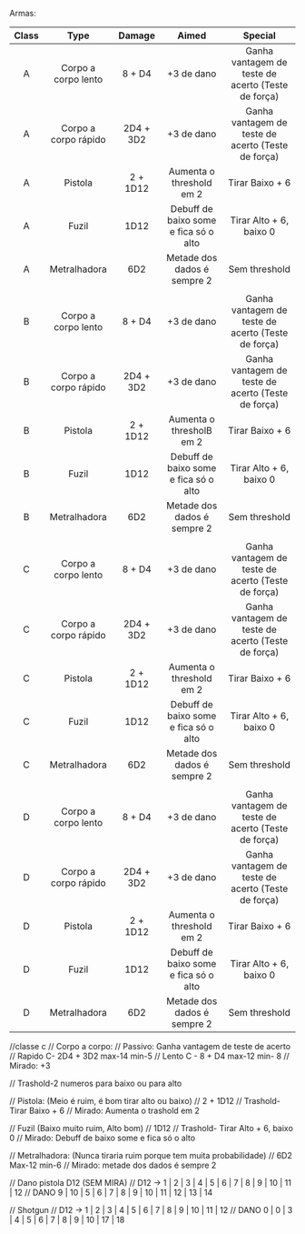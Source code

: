Armas:

| Class |         Type         |  Damage   |                 Aimed                 |                      Special                       |
| :---: | :------------------: | :-------: | :-----------------------------------: | :------------------------------------------------: |
|   A   | Corpo a corpo lento  |  8 + D4   |              +3 de dano               | Ganha vantagem de teste de acerto (Teste de força) |
|   A   | Corpo a corpo rápido | 2D4 + 3D2 |              +3 de dano               | Ganha vantagem de teste de acerto (Teste de força) |
|   A   |       Pistola        | 2 + 1D12  |       Aumenta o threshold em 2        |                  Tirar Baixo + 6                   |
|   A   |        Fuzil         |   1D12    | Debuff de baixo some e fica só o alto |              Tirar Alto + 6, baixo 0               |
|   A   |     Metralhadora     |    6D2    |      Metade dos dados é sempre 2      |                   Sem threshold                    |
|       |                      |           |                                       |                                                    |
|   B   | Corpo a corpo lento  |  8 + D4   |              +3 de dano               | Ganha vantagem de teste de acerto (Teste de força) |
|   B   | Corpo a corpo rápido | 2D4 + 3D2 |              +3 de dano               | Ganha vantagem de teste de acerto (Teste de força) |
|   B   |       Pistola        | 2 + 1D12  |       Aumenta o thresholB em 2        |                  Tirar Baixo + 6                   |
|   B   |        Fuzil         |   1D12    | Debuff de baixo some e fica só o alto |              Tirar Alto + 6, baixo 0               |
|   B   |     Metralhadora     |    6D2    |      Metade dos dados é sempre 2      |                   Sem threshold                    |
|       |                      |           |                                       |                                                    |
|   C   | Corpo a corpo lento  |  8 + D4   |              +3 de dano               | Ganha vantagem de teste de acerto (Teste de força) |
|   C   | Corpo a corpo rápido | 2D4 + 3D2 |              +3 de dano               | Ganha vantagem de teste de acerto (Teste de força) |
|   C   |       Pistola        | 2 + 1D12  |       Aumenta o threshold em 2        |                  Tirar Baixo + 6                   |
|   C   |        Fuzil         |   1D12    | Debuff de baixo some e fica só o alto |              Tirar Alto + 6, baixo 0               |
|   C   |     Metralhadora     |    6D2    |      Metade dos dados é sempre 2      |                   Sem threshold                    |
|       |                      |           |                                       |                                                    |
|   D   | Corpo a corpo lento  |  8 + D4   |              +3 de dano               | Ganha vantagem de teste de acerto (Teste de força) |
|   D   | Corpo a corpo rápido | 2D4 + 3D2 |              +3 de dano               | Ganha vantagem de teste de acerto (Teste de força) |
|   D   |       Pistola        | 2 + 1D12  |       Aumenta o threshold em 2        |                  Tirar Baixo + 6                   |
|   D   |        Fuzil         |   1D12    | Debuff de baixo some e fica só o alto |              Tirar Alto + 6, baixo 0               |
|   D   |     Metralhadora     |    6D2    |      Metade dos dados é sempre 2      |                   Sem threshold                    |


//classe c
// Corpo a corpo:
// Passivo: Ganha vantagem de teste de acerto
// Rapido C- 2D4 + 3D2 max-14 min-5
// Lento C - 8 + D4  max-12 min- 8
// Mirado: +3

// Trashold-2 numeros para baixo ou para alto

// Pistola: (Meio é ruim, é bom tirar alto ou baixo)
// 2 + 1D12
// Trashold- Tirar Baixo + 6
// Mirado: Aumenta o trashold em 2

// Fuzil (Baixo muito ruim, Alto bom)
// 1D12
// Trashold- Tirar Alto + 6, baixo 0
// Mirado: Debuff de baixo some e fica só o alto

// Metralhadora: (Nunca tiraria ruim porque tem muita probabilidade)
// 6D2 Max-12 min-6
// Mirado: metade dos dados é sempre 2

// Dano pistola D12 (SEM MIRA)
// D12 -> 1 | 2  | 3 | 4 | 5 | 6 | 7 | 8  | 9  | 10 | 11 | 12
// DANO   9 | 10 | 5 | 6 | 7 | 8 | 9 | 10 | 11 | 12 | 13 | 14

// Shotgun
// D12 -> 1 | 2 | 3 | 4 | 5 | 6 | 7 | 8 | 9 | 10 | 11 | 12
// DANO   0 | 0 | 3 | 4 | 5 | 6 | 7 | 8 | 9 | 10 | 17 | 18